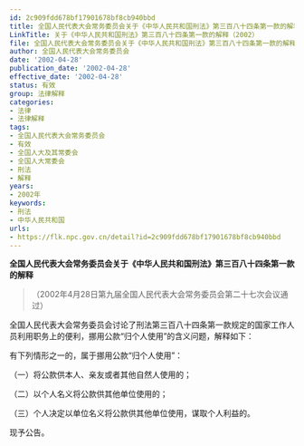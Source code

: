 ```yaml
---
id: 2c909fdd678bf17901678bf8cb940bbd
title: 全国人民代表大会常务委员会关于《中华人民共和国刑法》第三百八十四条第一款的解释
LinkTitle: 关于《中华人民共和国刑法》第三百八十四条第一款的解释（2002）
file: 全国人民代表大会常务委员会关于《中华人民共和国刑法》第三百八十四条第一款的解释_20020428_2c909fdd678bf17901678bf8cb940bbd.docx
author: 全国人民代表大会常务委员会
date: '2002-04-28'
publication_date: '2002-04-28'
effective_date: '2002-04-28'
status: 有效
group: 法律解释
categories:
- 法律
- 法律解释
tags:
- 全国人民代表大会常务委员会
- 有效
- 全国人大及其常委会
- 全国人大常委会
- 刑法
- 解释
years:
- 2002年
keywords:
- 刑法
- 中华人民共和国
urls:
- https://flk.npc.gov.cn/detail?id=2c909fdd678bf17901678bf8cb940bbd
---
```


**全国人民代表大会常务委员会关于《中华人民共和国刑法》第三百八十四条第一款的解释**

> （2002年4月28日第九届全国人民代表大会常务委员会第二十七次会议通过）

全国人民代表大会常务委员会讨论了刑法第三百八十四条第一款规定的国家工作人员利用职务上的便利，挪用公款“归个人使用”的含义问题，解释如下：

有下列情形之一的，属于挪用公款“归个人使用”：

（一）将公款供本人、亲友或者其他自然人使用的；

（二）以个人名义将公款供其他单位使用的；

（三）个人决定以单位名义将公款供其他单位使用，谋取个人利益的。

现予公告。
